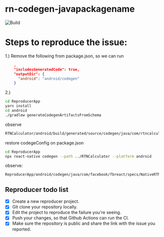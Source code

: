 # rn-codegen-javapackagename

![Build](https://github.com/mfazekas/rn-codegen-javapackagename/workflows/Pre%20Merge%20Checks/badge.svg)


# Steps to reproduce the issue:

1.) Remove the following from package.json, so we can run 
```json
    ,
    "includesGeneratedCode": true,
    "outputDir": {
      "android": "android/codegen"
    }
```

2.)
```sh
cd ReproducerApp
yarn install
cd android 
./gradlew generateCodegenArtifactsFromSchema
```

observe
```sh
RTNCalculator/android/build/generated/source/codegen/java/com/rtncalculator/NativeRTNCalculatorSpec.java
```

restore codegeConfig on package.json

```sh
cd ReproducerApp
npx react-native codegen --path ../RTNCalculator --platform android
```

observe:
```
ReproducerApp/android/codegen/java/com/facebook/fbreact/specs/NativeRTNCalculatorSpec.java
```


## Reproducer todo list

- [x] Create a new reproducer project.
- [x] Git clone your repository locally.
- [x] Edit the project to reproduce the failure you're seeing.
- [x] Push your changes, so that Github Actions can run the CI.
- [x] Make sure the repository is public and share the link with the issue you reported.
